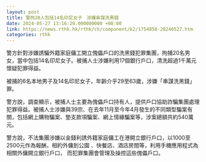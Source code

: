 ```yaml
---
layout: post
title: 警拘20人包括14名印尼女子　涉嫌串謀洗黑錢
date: 2024-05-27 13:16:29.000000000 +08:00
link: https://news.rthk.hk/rthk/ch/component/k2/1754858-20240527.htm
categories: rthk
---
```


警方針對涉嫌誘騙外籍家庭傭工開立傀儡戶口的洗黑錢犯罪集團，拘捕20名男女，當中包括14名印尼女子。被捕人士涉嫌利用17個銀行戶口，清洗超過1千萬元懷疑犯罪得益。

被捕的6名本地男子及14名印尼女子，年齡介乎29至63歲，涉嫌「串謀洗黑錢」罪。

警方說，調查顯示，被捕人士主要為傀儡戶口持有人，提供戶口協助詐騙集團處理犯罪得益。被捕人士涉嫌與39宗、在去年11月至今年4月發生的不同類型騙案有關，包括網上購物騙案、墊支款項騙案、網上情緣騙案等，涉案總額共約540萬元。

警方說，不法集團涉嫌以金錢利誘外籍家庭傭工在港開立銀行戶口，以1000至2500元作為報酬，相約外傭到公園 、快餐店、酒店房間等，利用手機應用程式為相關外傭開立銀行戶口， 而犯罪集團會管理及操控這些傀儡戶口。
